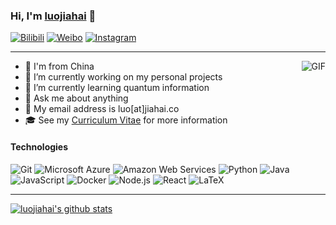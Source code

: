 ### Hi, I'm [luojiahai](https://luojiahai.com) 👋

[![Bilibili](https://img.shields.io/badge/-Bilibili-1890ff?style=flat-square&logo=bilibili&logoColor=white)](https://space.bilibili.com/866961/)
[![Weibo](https://img.shields.io/badge/-Weibo-eb7350?style=flat-square&logo=sina-weibo&logoColor=white)](https://weibo.com/1952554453/)
[![Instagram](https://img.shields.io/badge/-Instagram-black?style=flat-square&logo=instagram&logoColor=white)](https://www.instagram.com/luojiahai/)

---

<!-- <img align="right" alt="GIF" src="https://media.giphy.com/media/836HiJc7pgzy8iNXCn/giphy.gif" /> -->
<img align="right" alt="GIF" src="https://media.giphy.com/media/3ov9jNziFTMfzSumAw/giphy.gif" />

- 👶 I'm from China
- 🔭 I’m currently working on my personal projects
- 🌱 I’m currently learning quantum information
- 💬 Ask me about anything
- 📧 My email address is luo[at]jiahai.co
- 🎓 See my [Curriculum Vitae](https://luojiahai.com/cv/) for more information

<!--
**luojiahai/luojiahai** is a ✨ _special_ ✨ repository because its `README.md` (this file) appears on your GitHub profile.

Here are some ideas to get you started:

- 🔭 I’m currently working on ...
- 🌱 I’m currently learning ...
- 👯 I’m looking to collaborate on ...
- 🤔 I’m looking for help with ...
- 💬 Ask me about ...
- 📫 How to reach me: ...
- 😄 Pronouns: ...
- ⚡ Fun fact: ...
-->

#### Technologies

![Git](https://img.shields.io/badge/-Git-F05032?style=flat-square&logo=git&logoColor=ffffff)
![Microsoft Azure](https://img.shields.io/badge/-Azure-blue?style=flat-square&logo=microsoft-azure&logoColor=ffffff)
![Amazon Web Services](https://img.shields.io/badge/-AWS-orange?style=flat-square&logo=amazon&logoColor=ffffff)
![Python](http://img.shields.io/badge/-Python-3C78A9?style=flat-square&logo=python&logoColor=ffffff)
![Java](https://img.shields.io/badge/-Java-ff0000?style=flat-square&logo=java&logoColor=ffffff)
![JavaScript](https://img.shields.io/badge/-JavaScript-yellow?style=flat-square&logo=javascript&logoColor=ffffff)
![Docker](https://img.shields.io/badge/-Docker-007bff?style=flat-square&logo=docker&logoColor=ffffff)
![Node.js](https://img.shields.io/badge/-Node.js-green?style=flat-square&logo=Node.js&logoColor=ffffff)
![React](https://img.shields.io/badge/-React-black?style=flat-square&logo=react)
![LaTeX](https://img.shields.io/badge/-LaTeX-008080?style=flat-square&logo=latex&logoColor=ffffff)

---

[![luojiahai's github stats](https://github-readme-stats.vercel.app/api?username=luojiahai&show_icons=true&hide_border=true)](https://github.com/luojiahai/)
